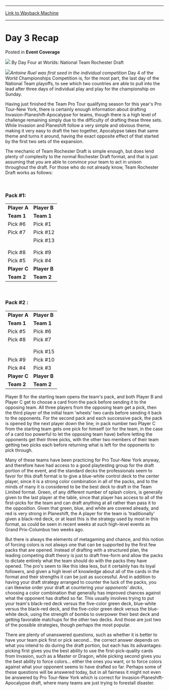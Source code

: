 
---
[Link to Wayback Machine](https://web.archive.org/web/20220525001731/https://magic.wizards.com/en/articles/archive/event-coverage/day-3-recap-2000-01-01)

[_metadata_:author]:- "Day Four at Worlds: National Team Rochester Draft"
[_metadata_:description]:- "Antoine Ruel was first seed in the individual competition Day 4 of the World Championships Competition is, for the most part, the last day of the National Team playoffs, to see which two countries are able to pull into the lead after three days of individual play and play for the championship on Sunday."
[_metadata_:generator]:- "Drupal 7 (http://drupal.org)"
[_metadata_:node]:- "753406"
[_metadata_:publish_date]:- "2000-01-01"
[_metadata_:source]:- "div-main-content"
[_metadata_:title]:- "Day 3 Recap"
[_metadata_:wayback_capture_timestamp]:- "2022-05-25 00:17:31"
[_metadata_:wayback_raw_url]:- "https://web.archive.org/web/20220525001731id_/https://magic.wizards.com/en/articles/archive/event-coverage/day-3-recap-2000-01-01"
[_metadata_:wayback_url]:- "https://magic.wizards.com/en/articles/archive/event-coverage/day-3-recap-2000-01-01"
---


Day 3 Recap
===========



 Posted in **Event Coverage**







![](https://media.magic.wizards.com/styles/auth_small/public/generic-avatar-150_517.png)
By Day Four at Worlds: National Team Rochester Draft











![](https://media.magic.wizards.com/image_legacy_migration/sideboard/images/Worlds2001/719.jpg)*Antoine Ruel was first seed in the individual competition*
Day 4 of the World Championships Competition is, for the most part, the last day of the National Team playoffs, to see which two countries are able to pull into the lead after three days of individual play and play for the championship on Sunday.


Having just finished the Team Pro Tour qualifying season for this year's Pro Tour-New York, there is certainly enough information about drafting Invasion-Planeshift-Apocalypse for teams, though there is a high level of challenge remaining simply due to the difficulty of drafting these three sets. While Invasion and Planeshift follow a very simple and obvious theme, making it very easy to draft the two together, Apocalypse takes that same theme and turns it around, having the exact opposite effect of that started by the first two sets of the expansion.


The mechanic of Team Rochester Draft is simple enough, but does lend plenty of complexity to the normal Rochester Draft format, and that is just assuming that you are able to convince your team to act in unison throughout the draft. For those who do not already know, Team Rochester Draft works as follows:


 


### Pack #1:




|  |  |
| --- | --- |
| **Player A** | **Player B** | **Player C** |
| **Team 1** | **Team 1** | **Team 1** |
| Pick #6 | Pick #1 | Pick #2 |
| Pick #7 | Pick #12 | Pick #11 |
|  | Pick #13 | Pick #14 |
|  |
|  |  | Pick #15 |
| Pick #8 | Pick #9 | Pick #10 |
| Pick #5 | Pick #4 | Pick #3 |
| **Player C** | **Player B** | **Player A** |
| **Team 2** | **Team 2** | **Team 2** |

 


### Pack #2 :




|  |  |
| --- | --- |
| **Player A** | **Player B** | **Player C** |
| **Team 1** | **Team 1** | **Team 1** |
| Pick #5 | Pick #6 | Pick #1 |
| Pick #8 | Pick #7 | Pick #12 |
|  |  | Pick #13 |
|  |
|  | Pick #15 | Pick #14 |
| Pick #9 | Pick #10 | Pick #11 |
| Pick #4 | Pick #3 | Pick #2 |
| **Player C** | **Player B** | **Player A** |
| **Team 2** | **Team 2** | **Team 2** |

Player B for the starting team opens the team's pack, and both Player B and Player C get to choose a card from the pack before sending it to the opposing team. All three players from the opposing team get a pick, then the third player of the initial team 'wheels' two cards before sending it back to the opponents. For the second pack and each successive pack, the pack is opened by the next player down the line; in pack number two Player C from the starting team gets one pick for himself (or for the team, in the case of a card too powerful to let the opposing team have) before letting the opponents get their three picks, with the other two members of their team getting two picks each before returning what is left for the opponents to pick through.


Many of these teams have been practicing for Pro Tour-New York anyway, and therefore have had access to a good playtesting group for the draft portion of the event, and the standard decks the professionals seem to favor for this draft format is to give a blue-white control deck to the center player, since it is a strong color combination in all of the packs, and to the minds of many it is considered to be the best deck to draft in the Team Limited format. Green, of any different number of splash colors, is generally given to the last player at the table, since that player has access to all of the first-picks for the team and can draft anything at all rather than pass it to the opposition. Given that green, blue, and white are covered already, and red is very strong in Planeshift, the A player for the team is 'traditionally' given a black-red deck, or at least this is the strategy used by most in this format, as could be seen in recent weeks at such high-level events as Grand Prix-Columbus two weeks ago.


But there is always the elements of metagaming and chance, and this notion of forcing colors is not always one that can be supported by the first few packs that are opened. Instead of drafting with a structured plan, the leading competing draft theory is just to draft free-form and allow the packs to dictate entirely what the team should do with the packs they have opened. The pro's seem to like this idea less, but it certainly has its loyal followers, and given a high level of knowledge about all of the cards in the format and their strengths it can be just as successful. And in addition to having your draft strategy arranged to counter the luck of the packs, you can likewise order your draft at countering *your opponents' decks*, choosing a color combination that generally has improved chances against what the opponent has drafted so far. This usually involves trying to put your team's black-red deck versus the five-color green deck, blue-white versus the black-red deck, and the five-color green deck versus the blue-white deck, using the strength of bombs to overpower their best deck and getting favorable matchups for the other two decks. And those are just two of the possible strategies, though perhaps the most popular.


There are plenty of unanswered questions, such as whether it is better to have your team pick first or pick second... the correct answer depends on what you intend to do during the draft portion, but each has its advantages: picking first gives you the best ability to use the first-pick-quality cards from Invasion, such as a Master or Dragon, while picking second gives you the best ability to force colors... either the ones you want, or to force colors against what your opponent seems to have drafted so far. Perhaps some of these questions will be answered today, but in all fairness it might not even be answered by Pro Tour-New York which is correct for Invasion-Planeshift-Apocalypse draft, where many teams are just trying to forestall disaster.









